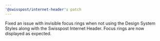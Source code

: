 ```yaml
---
'@swisspost/internet-header': patch
---
```


Fixed an issue with invisible focus rings when not using the Design System Styles along with the Swisspost Internet Header. Focus rings are now displayed as expected.
